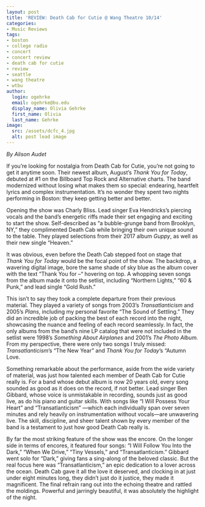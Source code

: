 ```yaml
---
layout: post
title: 'REVIEW: Death Cab for Cutie @ Wang Theatre 10/14'
categories:
- Music Reviews
tags:
- boston
- college radio
- concert
- concert review
- death cab for cutie
- review
- seattle
- wang theatre
- wtbu
author:
  login: ogehrke
  email: ogehrke@bu.edu
  display_name: Olivia Gehrke
  first_name: Olivia
  last_name: Gehrke
image:
  src: /assets/dcfc_4.jpg
  alt: post lead image
---
```


_By Alison Audet_

If you’re looking for nostalgia from Death Cab for Cutie, you’re not going to get it anytime soon. Their newest album, August’s _Thank You for Today_, debuted at #1 on the Billboard Top Rock and Alternative charts. The band modernized without losing what makes them so special: endearing, heartfelt lyrics and complex instrumentation. It’s no wonder they spent two nights performing in Boston: they keep getting better and better.

Opening the show was Charly Bliss. Lead singer Eva Hendricks’s piercing vocals and the band’s energetic riffs made their set engaging and exciting to start the show. Self-described as “a bubble-grunge band from Brooklyn, NY,” they complimented Death Cab while bringing their own unique sound to the table. They played selections from their 2017 album _Guppy_, as well as their new single “Heaven.”

It was obvious, even before the Death Cab stepped foot on stage that _Thank You for Today_ would be the focal point of the show. The backdrop, a wavering digital image, bore the same shade of sky blue as the album cover with the text “Thank You for –“ hovering on top. A whopping seven songs from the album made it onto the setlist, including “Northern Lights,” “60 & Punk,” and lead single “Gold Rush.”

This isn’t to say they took a complete departure from their previous material. They played a variety of songs from 2003’s _Transatlanticism_ and 2005’s _Plans_, including my personal favorite “The Sound of Settling.” They did an incredible job of packing the best of each record into the night, showcasing the nuance and feeling of each record seamlessly. In fact, the only albums from the band’s nine LP catalog that were not included in the setlist were 1998’s _Something About Airplanes_ and 2001’s _The Photo Album._ From my perspective, there were only two songs I truly missed: _Transatlanticism_’s “The New Year” and _Thank You for Today_’s “Autumn Love.

Something remarkable about the performance, aside from the wide variety of material, was just how talented each member of Death Cab for Cutie really is. For a band whose debut album is now 20 years old, every song sounded as good as it does on the record, if not better. Lead singer Ben Gibbard, whose voice is unmistakable in recording, sounds just as good live, as do his piano and guitar skills. With songs like “I Will Possess Your Heart” and “Transatlanticism” —which each individually span over seven minutes and rely heavily on instrumentation without vocals—are unwavering live. The skill, discipline, and sheer talent shown by every member of the band is a testament to just how good Death Cab really is.

By far the most striking feature of the show was the encore. On the longer side in terms of encores, it featured four songs: “I Will Follow You Into the Dark,” “When We Drive,” “Tiny Vessels,” and “Transatlanticism.” Gibbard went solo for “Dark,” giving fans a sing-along of the beloved classic. But the real focus here was “Transatlanticism,” an epic dedication to a lover across the ocean. Death Cab gave it all the love it deserved, and clocking in at just under eight minutes long, they didn’t just do it justice, they made it magnificent. The final refrain rang out into the echoing theatre and rattled the moldings. Powerful and jarringly beautiful, it was absolutely the highlight of the night.